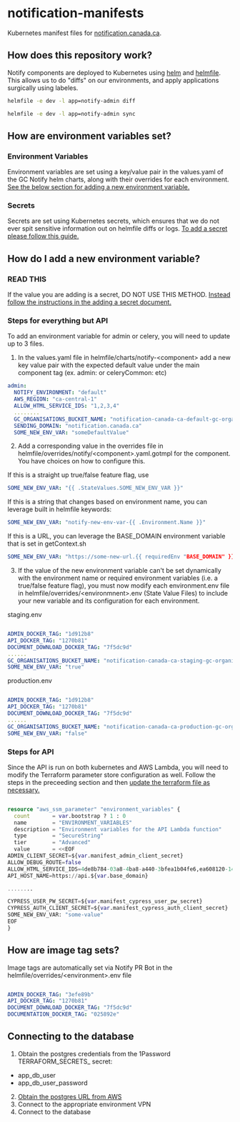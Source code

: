 # notification-manifests

Kubernetes manifest files for [notification.canada.ca](https://notification.canada.ca).

## How does this repository work?

Notify components are deployed to Kubernetes using [helm](https://helm.sh/) and [helmfile](https://github.com/helmfile/helmfile). This allows us to do "diffs" on our environments, and apply applications surgically using labeles.

```bash
helmfile -e dev -l app=notify-admin diff
```

```bash
helmfile -e dev -l app=notify-admin sync
```

## How are environment variables set?

### Environment Variables

Environment variables are set using a key/value pair in the values.yaml of the GC Notify helm charts, along with their overrides for each environment. [See the below section for adding a new environment variable.](##HowdoIaddanewenvironmentvariable?)

### Secrets

Secrets are set using Kubernetes secrets, which ensures that we do not ever spit sensitive information out on helmfile diffs or logs. [To add a secret please follow this guide.](https://github.com/cds-snc/notification-terraform/blob/main/docs/creatingSecrets.md)


## How do I add a new environment variable?

### READ THIS

If the value you are adding is a secret, DO NOT USE THIS METHOD. [Instead follow the instructions in the adding a secret document.](https://github.com/cds-snc/notification-terraform/blob/main/docs/creatingSecrets.md)

### Steps for everything but API

To add an environment variable for admin or celery, you will need to update up to 3 files. 

1. In the values.yaml file in helmfile/charts/notify-\<component\> add a new key value pair with the expected default value under the main component tag (ex. admin: or celeryCommon: etc)

```yaml
admin:
  NOTIFY_ENVIRONMENT: "default"
  AWS_REGION: "ca-central-1"
  ALLOW_HTML_SERVICE_IDS: "1,2,3,4"
  ........
  GC_ORGANISATIONS_BUCKET_NAME: "notification-canada-ca-default-gc-organisations"
  SENDING_DOMAIN: "notification.canada.ca"
  SOME_NEW_ENV_VAR: "someDefaultValue"
```

2. Add a corresponding value in the overrides file in helmfile/overrides/notify/\<component\>.yaml.gotmpl for the component. You have choices on how to configure this. 

If this is a straight up true/false feature flag, use 

```yaml
SOME_NEW_ENV_VAR: "{{ .StateValues.SOME_NEW_ENV_VAR }}"
```

If this is a string that changes based on environment name, you can leverage built in helmfile keywords:

```yaml
SOME_NEW_ENV_VAR: "notify-new-env-var-{{ .Environment.Name }}"
```

If this is a URL, you can leverage the BASE_DOMAIN environment variable that is set in getContext.sh

```yaml
SOME_NEW_ENV_VAR: "https://some-new-url.{{ requiredEnv "BASE_DOMAIN" }}"
```

3. If the value of the new environment variable can't be set dynamically with the environment name or required environment variables (i.e. a true/false feature flag), you must now modify each environment.env file in helmfile/overrides/\<environmnent\>.env (State Value Files) to include your new variable and its configuration for each environment.

staging.env

```yaml

ADMIN_DOCKER_TAG: "1d912b8"
API_DOCKER_TAG: "1270b81"
DOCUMENT_DOWNLOAD_DOCKER_TAG: "7f5dc9d"
......
GC_ORGANISATIONS_BUCKET_NAME: "notification-canada-ca-staging-gc-organisations"
SOME_NEW_ENV_VAR: "true"

```

production.env 

```yaml

ADMIN_DOCKER_TAG: "1d912b8"
API_DOCKER_TAG: "1270b81"
DOCUMENT_DOWNLOAD_DOCKER_TAG: "7f5dc9d"
......
GC_ORGANISATIONS_BUCKET_NAME: "notification-canada-ca-production-gc-organisations"
SOME_NEW_ENV_VAR: "false"

```

### Steps for API

Since the API is run on both kubernetes and AWS Lambda, you will need to modify the Terraform parameter store configuration as well. Follow the steps in the preceeding section and then [update the terraform file as necessary.](https://github.com/cds-snc/notification-terraform/blob/main/aws/lambda-api/secrets_manager.tf)

```terraform

resource "aws_ssm_parameter" "environment_variables" {
  count       = var.bootstrap ? 1 : 0
  name        = "ENVIRONMENT_VARIABLES"
  description = "Environment variables for the API Lambda function"
  type        = "SecureString"
  tier        = "Advanced"
  value       = <<EOF
ADMIN_CLIENT_SECRET=${var.manifest_admin_client_secret}
ALLOW_DEBUG_ROUTE=false
ALLOW_HTML_SERVICE_IDS=4de8b784-03a8-4ba8-a440-3bfea1b04fe6,ea608120-148a-4eba-a64c-4d9a8010e7b0
API_HOST_NAME=https://api.${var.base_domain}

........

CYPRESS_USER_PW_SECRET=${var.manifest_cypress_user_pw_secret}
CYPRESS_AUTH_CLIENT_SECRET=${var.manifest_cypress_auth_client_secret}
SOME_NEW_ENV_VAR: "some-value"
EOF
}


```

## How are image tag sets?

Image tags are automatically set via Notify PR Bot in the helmfile/overrides/\<environment\>.env file

```yaml

ADMIN_DOCKER_TAG: "3efe89b"
API_DOCKER_TAG: "1270b81"
DOCUMENT_DOWNLOAD_DOCKER_TAG: "7f5dc9d"
DOCUMENTATION_DOCKER_TAG: "025892e"

```

## Connecting to the database

1. Obtain the postgres credentials from the 1Password TERRAFORM_SECRETS_<ENVIRONMENT> secret: 
- app_db_user
- app_db_user_password
2. [Obtain the postgres URL from AWS](https://ca-central-1.console.aws.amazon.com/rds/home?region=ca-central-1#databases:)
3. Connect to the appropriate environment VPN
4. Connect to the database